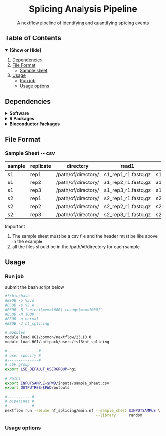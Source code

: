 <div align="center">
<h1 align="center">Splicing Analysis Pipeline</h1>
  <p align="center">A nextflow pipeline of identifying and quantifying splicing events</p>
</div>

## Table of Contents
<details open>
<summary><b>[Show or Hide]</b></summary>

1. [Dependencies](#dependencies)
2. [File Format](#file-format)
    - [Sample sheet](#samplesheet)
3. [Usage](#usage)
    - [Run job](#runjob)
    - [Usage options](#options)
</details>

<!-- Dependencies-->
## Dependencies
<details>
<summary><b>Software</b></summary>
	
    pigz = 2.7
    BWA = 0.7.17
    HISAT2 = 2.2.1
    Samtools = 1.21
    bamtools = 2.5.2
    FLASH2 = 2.2.00
    fastp = 0.23.4
    RegTools = 1.0.0
    R = 4.3.1
    nextflow = 23.10.0
</details>

<details>
<summary><b>R Packages</b></summary>

    data.table = 1.15.4
    UpSetR = 1.4.0
    gplots = 3.1.3.1
    corrplot = 0.92
    reshape2 = 1.4.4
    optparse = 1.7.4
    psych = 2.4.3
    reactable = 0.4.4
    tidyverse = 2.0.0
    stringr = 1.5.1
    performanceanalytics = 2.0.4
    parallelly = 1.37.1
    dendextend = 1.17.1
    sparkline = 2.0
    ggVennDiagram = 1.5.2
    htmltools = 0.5.8
</details>

<details>
<summary><b>Bioconductor Packages</b></summary>

    - GenomicRanges = 1.54.1
    - Rsamtools = 2.18.0
    - Biostrings = 2.70.3
</details>

<!-- File Format-->
## File Format

<a id="samplesheet"></a>

### Sample Sheet -- csv
| sample | replicate | directory | read1 | read2 | reference | barcode |
| - | - | - | - | - | - | - |
| s1 | rep1 | /path/of/directory/ | s1_rep1_r1.fastq.gz | s1_rep1_r2.fastq.gz | s1_ref.fa | s1_barcode.txt |
| s1 | rep2 | /path/of/directory/ | s1_rep2_r1.fastq.gz | s1_rep2_r2.fastq.gz | s1_ref.fa | s1_barcode.txt |
| s1 | rep3 | /path/of/directory/ | s1_rep3_r1.fastq.gz | s1_rep3_r2.fastq.gz | s1_ref.fa | s1_barcode.txt |
| s2 | rep1 | /path/of/directory/ | s2_rep1_r1.fastq.gz | s2_rep1_r2.fastq.gz | s2_ref.fa | s2_barcode.txt |
| s2 | rep2 | /path/of/directory/ | s2_rep2_r1.fastq.gz | s2_rep2_r2.fastq.gz | s2_ref.fa | s2_barcode.txt |
| s2 | rep3 | /path/of/directory/ | s2_rep3_r1.fastq.gz | s2_rep3_r2.fastq.gz | s2_ref.fa | s2_barcode.txt |

> [!IMPORTANT]
> 1. The sample sheet must be a csv file and the header must be like above in the example
> 2. all the files should be in the /path/of/directory for each sample


<!-- Usage-->
## Usage

<a id="runjob"></a>

### Run job
submit the bash script below

```bash
#!/bin/bash
#BSUB -o %J.o
#BSUB -e %J.e
#BSUB -R "select[mem>1000] rusage[mem=1000]"
#BSUB -M 1000
#BSUB -q normal
#BSUB -J nf_splicing
   
# modules
module load HGI/common/nextflow/23.10.0
module load HGI/softpack/users/fs18/nf_splicing
   
#--------------#
# user specify #
#--------------#
# LSF group
export LSB_DEFAULT_USERGROUP=hgi
   
# Paths
export INPUTSAMPLE=$PWD/inputs/sample_sheet.csv
export OUTPUTRES=$PWD/outputs
  
#-----------#
# pipelines #
#-----------#
nextflow run -resume nf_splicing/main.nf --sample_sheet $INPUTSAMPLE \
	                                     --library      random
```

<a id="options"></a>

### Usage options
